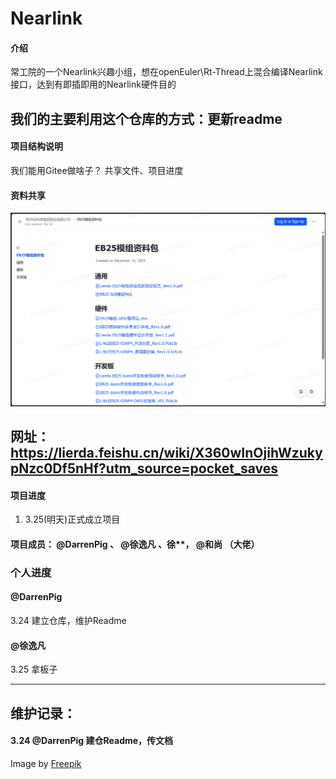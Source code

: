 # Nearlink

#### 介绍
常工院的一个Nearlink兴趣小组，想在openEuler\Rt-Thread上混合编译Nearlink接口，达到有即插即用的Nearlink硬件目的


## 我们的主要利用这个仓库的方式：更新readme


#### 项目结构说明
我们能用Gitee做啥子？
共享文件、项目进度


#### 资料共享

![官方的资料包截图](image/%E5%AE%98%E6%96%B9%E7%9A%84%E8%B5%84%E6%96%99%E5%8C%85%E6%88%AA%E5%9B%BE.png)
## 网址：https://lierda.feishu.cn/wiki/X360wInOjihWzukypNzc0Df5nHf?utm_source=pocket_saves

#### 项目进度
1.  3.25(明天)正式成立项目

#### 项目成员： @DarrenPig 、 @徐逸凡 、徐**， @和尚 （大佬）

### 个人进度

####  @DarrenPig 
3.24 建立仓库，维护Readme

####  @徐逸凡 
3.25 拿板子

---
## 维护记录：
#### 3.24 @DarrenPig 建仓Readme，传文档


Image by <a href="https://www.freepik.com/free-psd/flat-design-plant-shop-template_40201855.htm#&position=26&from_view=author&uuid=eb059247-9847-433e-a0fe-1d7692fcd229">Freepik</a>
